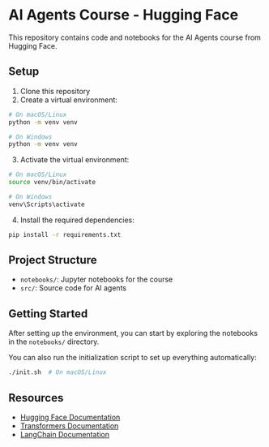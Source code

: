 # AI Agents Course - Hugging Face

This repository contains code and notebooks for the AI Agents course from Hugging Face.

## Setup

1. Clone this repository
2. Create a virtual environment:

```bash
# On macOS/Linux
python -m venv venv

# On Windows
python -m venv venv
```

3. Activate the virtual environment:

```bash
# On macOS/Linux
source venv/bin/activate

# On Windows
venv\Scripts\activate
```

4. Install the required dependencies:

```bash
pip install -r requirements.txt
```

## Project Structure

- `notebooks/`: Jupyter notebooks for the course
- `src/`: Source code for AI agents

## Getting Started

After setting up the environment, you can start by exploring the notebooks in the `notebooks/` directory.

You can also run the initialization script to set up everything automatically:

```bash
./init.sh  # On macOS/Linux
```

## Resources

- [Hugging Face Documentation](https://huggingface.co/docs)
- [Transformers Documentation](https://huggingface.co/docs/transformers/index)
- [LangChain Documentation](https://python.langchain.com/docs/get_started/introduction) 